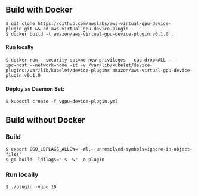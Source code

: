 ## Build with Docker
```shell
$ git clone https://github.com/awslabs/aws-virtual-gpu-device-plugin.git && cd aws-virtual-gpu-device-plugin
$ docker build -t amazon/aws-virtual-gpu-device-plugin:v0.1.0 .
```

#### Run locally
```shell
$ docker run --security-opt=no-new-privileges --cap-drop=ALL --ipc=host --network=none -it -v /var/lib/kubelet/device-plugins:/var/lib/kubelet/device-plugins amazon/aws-virtual-gpu-device-plugin:v0.1.0
```

#### Deploy as Daemon Set:
```shell
$ kubectl create -f vgpu-device-plugin.yml
```

## Build without Docker

### Build
```shell
$ export CGO_LDFLAGS_ALLOW='-Wl,--unresolved-symbols=ignore-in-object-files'
$ go build -ldflags="-s -w" -o plugin
```

### Run locally
```shell
$ ./plugin -vgpu 10
```
